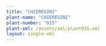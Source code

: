 ```yaml
---
title: "CHIEREGINI"
plant-name: "CHIEREGINI"
plant-number: "015"
plant-xml: /assets/xml/plant015.xml
layout: single-xml
---
```

